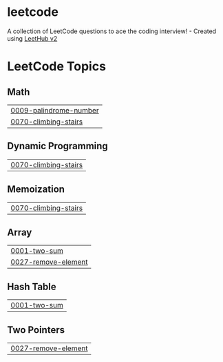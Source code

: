 # leetcode
A collection of LeetCode questions to ace the coding interview! - Created using [LeetHub v2](https://github.com/arunbhardwaj/LeetHub-2.0)

<!---LeetCode Topics Start-->
# LeetCode Topics
## Math
|  |
| ------- |
| [0009-palindrome-number](https://github.com/habiba2312/leetcode/tree/master/0009-palindrome-number) |
| [0070-climbing-stairs](https://github.com/habiba2312/leetcode/tree/master/0070-climbing-stairs) |
## Dynamic Programming
|  |
| ------- |
| [0070-climbing-stairs](https://github.com/habiba2312/leetcode/tree/master/0070-climbing-stairs) |
## Memoization
|  |
| ------- |
| [0070-climbing-stairs](https://github.com/habiba2312/leetcode/tree/master/0070-climbing-stairs) |
## Array
|  |
| ------- |
| [0001-two-sum](https://github.com/habiba2312/leetcode/tree/master/0001-two-sum) |
| [0027-remove-element](https://github.com/habiba2312/leetcode/tree/master/0027-remove-element) |
## Hash Table
|  |
| ------- |
| [0001-two-sum](https://github.com/habiba2312/leetcode/tree/master/0001-two-sum) |
## Two Pointers
|  |
| ------- |
| [0027-remove-element](https://github.com/habiba2312/leetcode/tree/master/0027-remove-element) |
<!---LeetCode Topics End-->